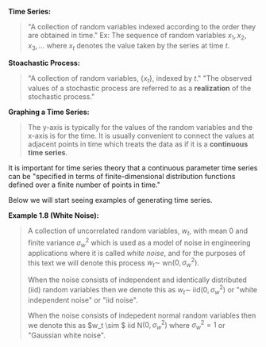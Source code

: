 **Time Series:**
>"A collection of random variables indexed according to the order they are obtained in time."
>Ex: The sequence of random variables $x_1, x_2, x_3,...$ where $x_t$ denotes the value taken by the series at time $t$.

**Stoachastic Process:**
> "A collection of random variables, $\{x_t\}$, indexed by $t$."
> "The observed values of a stochastic process are referred to as a **realization** of the stochastic process."

**Graphing a Time Series:**
> The y-axis is typically for the values of the random variables and the x-axis is for the time.
> It is usually convenient to connect the values at adjacent points in time which treats the data as if it is a **continuous time series**. 

It is important for time series theory that a continuous parameter time series can be "specified in terms of finite-dimensional distribution functions defined over a finite number of points in time."

Below we will start seeing examples of generating time series.

**Example 1.8 (White Noise):**
> A collection of uncorrelated random variables, $w_t$, with mean 0 and finite variance $\sigma_w^2$ which is used as a model of noise in engineering applications where it is called *white noise*, and for the purposes of this text we will denote this process $w_t \sim$ wn$(0,\sigma_w^2)$.
> 
> When the noise consists of independent and identically distributed (iid) random variables then we denote this as $w_t \sim$ iid$(0,\sigma_w^2)$ or "white independent noise" or "iid noise".
> 
> When the noise consists of indepedent normal random variables then we denote this as $w_t \sim $ iid N$(0, \sigma_w^2)$ where $\sigma_w^2=1$ or "Gaussian white noise".

